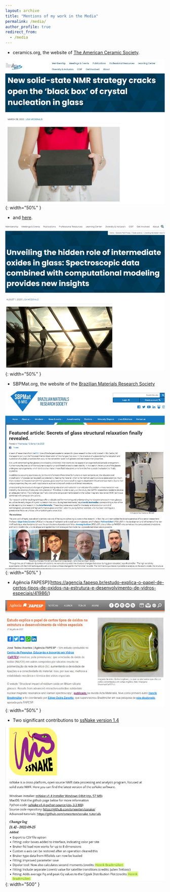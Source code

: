 ```yaml
---
layout: archive
title: "Mentions of my work in the Media"
permalink: /media/
author_profile: true
redirect_from:
  - /media
---
```


 - ceramics.org, the website of [The American Ceramic Society](https://ceramics.org/ceramic-tech-today/glass-1/new-solid-state-nmr-strategy-cracks-open-the-black-box-of-crystal-nucleation-in-glass).

 ![Mention1](/images/mention2.jpg "Mention on Ceramics.org"){: width="50%" }

 - and [here](https://ceramics.org/ceramic-tech-today/basic-science/unveiling-the-hidden-role-of-intermediate-oxides-in-glass/).

 ![Mention4](/images/mention4.jpg "Mention on Ceramics.org"){: width="50%" }

 - SBPMat.org, the website of the [Brazilian Materials Research Society](https://www.sbpmat.org.br/en/artigo-em-destaque-segredos-da-relaxacao-estrutural-dos-vidros-finalmente-revelados/)

 ![Mention2](/images/mention1.jpg "Mention on SBPMat.org"){: width="50%" }

 - Agência FAPESP](https://agencia.fapesp.br/estudo-explica-o-papel-de-certos-tipos-de-oxidos-na-estrutura-e-desenvolvimento-de-vidros-especiais/41986/)

 ![Mention5](/images/mention5.jpg "Mention on Agencia FAPESP"){: width="50%" }

 - Two significant contributions to [ssNake version 1.4](https://www.ru.nl/science/magneticresonance/software/ssnake/)

 ![Mention3](/images/mention3.jpg "Mention on ru.nl"){: width="500" }
